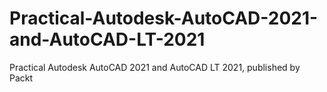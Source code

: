 # Practical-Autodesk-AutoCAD-2021-and-AutoCAD-LT-2021
Practical Autodesk AutoCAD 2021 and AutoCAD LT 2021, published by Packt

